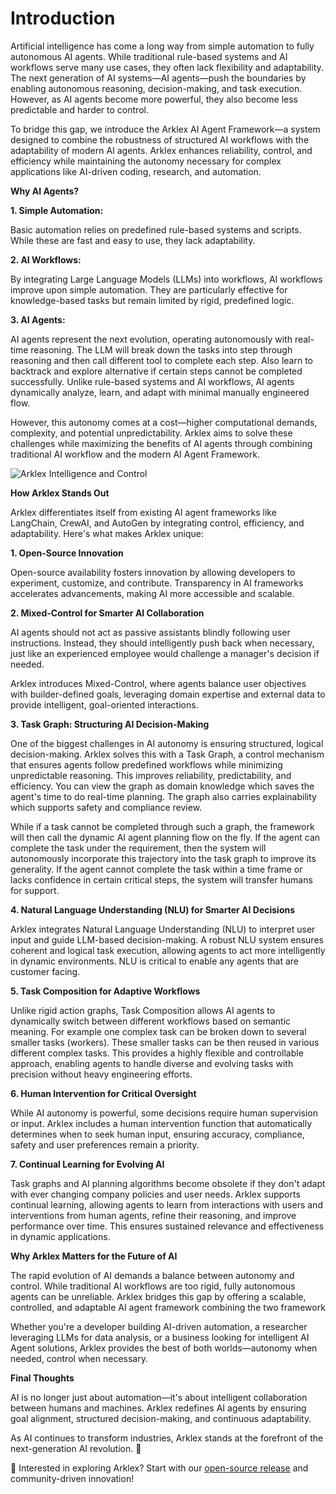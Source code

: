 # Introduction

Artificial intelligence has come a long way from simple automation to fully autonomous AI agents. While traditional rule-based systems and AI workflows serve many use cases, they often lack flexibility and adaptability. The next generation of AI systems—AI agents—push the boundaries by enabling autonomous reasoning, decision-making, and task execution. However, as AI agents become more powerful, they also become less predictable and harder to control.

To bridge this gap, we introduce the Arklex AI Agent Framework—a system designed to combine the robustness of structured AI workflows with the adaptability of modern AI agents. Arklex enhances reliability, control, and efficiency while maintaining the autonomy necessary for complex applications like AI-driven coding, research, and automation.

**Why AI Agents?**

**1\. Simple Automation:**

Basic automation relies on predefined rule-based systems and scripts. While these are fast and easy to use, they lack adaptability.

**2\. AI Workflows:**

By integrating Large Language Models (LLMs) into workflows, AI workflows improve upon simple automation. They are particularly effective for knowledge-based tasks but remain limited by rigid, predefined logic.

**3\. AI Agents:**

AI agents represent the next evolution, operating autonomously with real-time reasoning. The LLM will break down the tasks into step through reasoning and then call different tool to complete each step. Also learn to backtrack and explore alternative if certain steps cannot be completed successfully. Unlike rule-based systems and AI workflows, AI agents dynamically analyze, learn, and adapt with minimal manually engineered flow.

However, this autonomy comes at a cost—higher computational demands, complexity, and potential unpredictability. Arklex aims to solve these challenges while maximizing the benefits of AI agents through combining traditional AI workflow and the modern AI Agent Framework.

![Arklex Intelligence and Control](https://edubot-images.s3.us-east-1.amazonaws.com/qa/agent-framework.png)

**How Arklex Stands Out**

Arklex differentiates itself from existing AI agent frameworks like LangChain, CrewAI, and AutoGen by integrating control, efficiency, and adaptability. Here's what makes Arklex unique:

**1\. Open-Source Innovation**

Open-source availability fosters innovation by allowing developers to experiment, customize, and contribute. Transparency in AI frameworks accelerates advancements, making AI more accessible and scalable.

**2\. Mixed-Control for Smarter AI Collaboration**

AI agents should not act as passive assistants blindly following user instructions. Instead, they should intelligently push back when necessary, just like an experienced employee would challenge a manager's decision if needed.

Arklex introduces Mixed-Control, where agents balance user objectives with builder-defined goals, leveraging domain expertise and external data to provide intelligent, goal-oriented interactions.

**3\. Task Graph: Structuring AI Decision-Making**

One of the biggest challenges in AI autonomy is ensuring structured, logical decision-making. Arklex solves this with a Task Graph, a control mechanism that ensures agents follow predefined workflows while minimizing unpredictable reasoning. This improves reliability, predictability, and efficiency. You can view the graph as domain knowledge which saves the agent's time to do real-time planning. The graph also carries explainability which supports safety and compliance review.

While if a task cannot be completed through such a graph, the framework will then call the dynamic AI agent planning flow on the fly. If the agent can complete the task under the requirement, then the system will autonomously incorporate this trajectory into the task graph to improve its generality. If the agent cannot complete the task within a time frame or lacks confidence in certain critical steps, the system will transfer humans for support.

**4\. Natural Language Understanding (NLU) for Smarter AI Decisions**

Arklex integrates Natural Language Understanding (NLU) to interpret user input and guide LLM-based decision-making. A robust NLU system ensures coherent and logical task execution, allowing agents to act more intelligently in dynamic environments. NLU is critical to enable any agents that are customer facing.

**5\. Task Composition for Adaptive Workflows**

Unlike rigid action graphs, Task Composition allows AI agents to dynamically switch between different workflows based on semantic meaning. For example one complex task can be broken down to several smaller tasks (workers). These smaller tasks can be then reused in various different complex  tasks. This provides a highly flexible and controllable approach, enabling agents to handle diverse and evolving tasks with precision without heavy engineering efforts.

**6\. Human Intervention for Critical Oversight**

While AI autonomy is powerful, some decisions require human supervision or input. Arklex includes a human intervention function that automatically determines when to seek human input, ensuring accuracy, compliance, safety and user preferences remain a priority.

**7\. Continual Learning for Evolving AI**

Task graphs and AI planning algorithms become obsolete if they don't adapt with ever changing company policies and user needs. Arklex supports continual learning, allowing agents to learn from interactions with users and interventions from human agents, refine their reasoning, and improve performance over time. This ensures sustained relevance and effectiveness in dynamic applications.

**Why Arklex Matters for the Future of AI**

The rapid evolution of AI demands a balance between autonomy and control. While traditional AI workflows are too rigid, fully autonomous agents can be unreliable. Arklex bridges this gap by offering a scalable, controlled, and adaptable AI agent framework combining the two framework

Whether you're a developer building AI-driven automation, a researcher leveraging LLMs for data analysis, or a business looking for intelligent AI Agent solutions, Arklex provides the best of both worlds—autonomy when needed, control when necessary.

**Final Thoughts**

AI is no longer just about automation—it's about intelligent collaboration between humans and machines. Arklex redefines AI agents by ensuring goal alignment, structured decision-making, and continuous adaptability.

As AI continues to transform industries, Arklex stands at the forefront of the next-generation AI revolution. 🚀

🔗 Interested in exploring Arklex? Start with our [open-source release](https://github.com/arklexai/Agent-First-Organization) and community-driven innovation!
